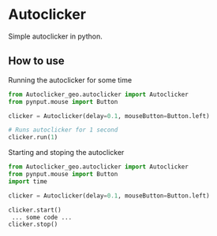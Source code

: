 # Autoclicker

Simple autoclicker in python.

## How to use

Running the autoclicker for some time

```python
from Autoclicker_geo.autoclicker import Autoclicker
from pynput.mouse import Button

clicker = Autoclicker(delay=0.1, mouseButton=Button.left)

# Runs autoclicker for 1 second
clicker.run(1)
```

Starting and stoping the autoclicker

```python
from Autoclicker_geo.autoclicker import Autoclicker
from pynput.mouse import Button
import time

clicker = Autoclicker(delay=0.1, mouseButton=Button.left)

clicker.start()
 ... some code ...
clicker.stop()
```